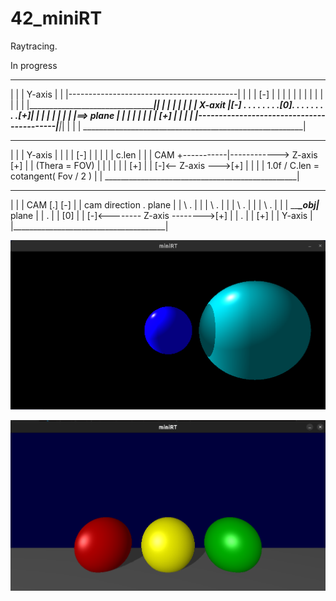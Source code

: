 # 42_miniRT
Raytracing.

In progress

__________________________________________________________
|                                                        |
|                           Y-axis                       |
|        |------------------------------------------|    |
|        |                   [-]                    |    |
|        |                    |                     |    |
|        |                    |                     |    |
|        |__________________________________________|____|__
|        |                    |                     |    | |
| X-axit |[-] . . . . . . . .[0]. . . . . . . . .[+]|    | |
|        |                    |                     |    | |==> plane
|        |                    |                     |    | |
|        |                   [+]                    |    | |
|        |------------------------------------------|____|_|
|                                                        |
| _______________________________________________________|

___________________________________________________
|                                                 |
|                  Y-axis                         |
|                                                 |
|                   [-]                           |
|                    |                            |
|           c.len    |                            |
|    CAM +-----------|------------> Z-axis [+]    |
|  (Thera = FOV)     |                            |
|                    |                            |
|                   [+]                           |
|                       [-]<-- Z-axis --->[+]     |
|                                                 |
|    1.0f / C.len = cotangent( Fov / 2 )          |
| ________________________________________________|


________________________________________
|                                      |
|    CAM [.]      [-]                  |
|  cam direction   .  plane            |
|          \       .    |              |
|           \      .    |              |
|            \     .    |              |
|             \    .    |              |
|       _______\__obj___|___  plane    |
|                  .                   |
|                 [0]                  |
|  [-]<-------- Z-axis -------->[+]    |
|                  .                   |
|                 [+]                  |
|               Y-axis                 |
|______________________________________|

![Screenshot](img/2025-05-06%2001-11-51.png)

![Screenshot](img/2025-05-29%2019-16-15.png)
